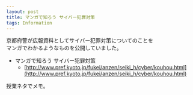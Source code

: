 ```yaml
---
layout: post
title: マンガで知ろう サイバー犯罪対策
tags: Information
---
```


京都府警が広報資料としてサイバー犯罪対策についてのことを  
マンガでわかるようなものを公開していました。

* マンガで知ろう サイバー犯罪対策
    * [http://www.pref.kyoto.jp/fukei/anzen/seiki_h/cyber/kouhou.html](http://www.pref.kyoto.jp/fukei/anzen/seiki_h/cyber/kouhou.html)

授業ネタでメモ。